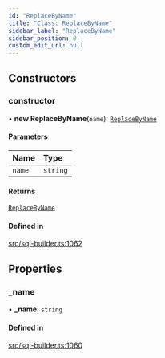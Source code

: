 ```yaml
---
id: "ReplaceByName"
title: "Class: ReplaceByName"
sidebar_label: "ReplaceByName"
sidebar_position: 0
custom_edit_url: null
---
```


## Constructors

### constructor

• **new ReplaceByName**(`name`): [`ReplaceByName`](ReplaceByName.md)

#### Parameters

| Name | Type |
| :------ | :------ |
| `name` | `string` |

#### Returns

[`ReplaceByName`](ReplaceByName.md)

#### Defined in

[src/sql-builder.ts:1062](https://github.com/alesmenzel/sql-builder/blob/017ca38/src/sql-builder.ts#L1062)

## Properties

### \_name

• **\_name**: `string`

#### Defined in

[src/sql-builder.ts:1060](https://github.com/alesmenzel/sql-builder/blob/017ca38/src/sql-builder.ts#L1060)
